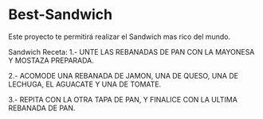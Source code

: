 # Best-Sandwich
Este proyecto te permitirá realizar el Sandwich mas rico del mundo.

Sandwich Receta:
1.- UNTE LAS REBANADAS DE PAN CON LA MAYONESA Y MOSTAZA PREPARADA.

2.- ACOMODE UNA REBANADA DE JAMON, UNA DE QUESO, UNA DE LECHUGA, EL AGUACATE Y UNA DE TOMATE.

3.- REPITA CON LA OTRA TAPA DE PAN, Y FINALICE CON LA ULTIMA REBANADA DE PAN.
